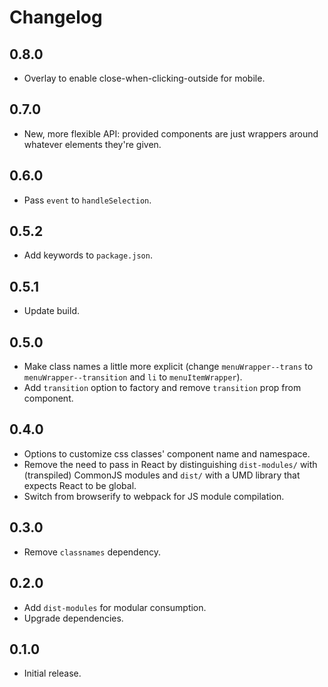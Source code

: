 # Changelog

## 0.8.0
- Overlay to enable close-when-clicking-outside for mobile.

## 0.7.0
- New, more flexible API: provided components are just wrappers around whatever elements they're given.

## 0.6.0
- Pass `event` to `handleSelection`.

## 0.5.2
- Add keywords to `package.json`.

## 0.5.1
- Update build.

## 0.5.0
- Make class names a little more explicit (change `menuWrapper--trans` to `menuWrapper--transition` and `li` to `menuItemWrapper`).
- Add `transition` option to factory and remove `transition` prop from component.

## 0.4.0
- Options to customize css classes' component name and namespace.
- Remove the need to pass in React by distinguishing `dist-modules/` with (transpiled) CommonJS modules and `dist/` with a UMD library that expects React to be global.
- Switch from browserify to webpack for JS module compilation.

## 0.3.0
- Remove `classnames` dependency.

## 0.2.0
- Add `dist-modules` for modular consumption.
- Upgrade dependencies.

## 0.1.0
- Initial release.
